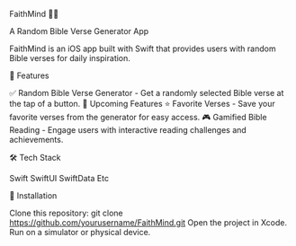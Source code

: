 FaithMind 🙏📖

A Random Bible Verse Generator App

FaithMind is an iOS app built with Swift that provides users with random Bible verses for daily inspiration.

🚀 Features

✅ Random Bible Verse Generator - Get a randomly selected Bible verse at the tap of a button.
🔮 Upcoming Features
⭐ Favorite Verses - Save your favorite verses from the generator for easy access.
🎮 Gamified Bible Reading - Engage users with interactive reading challenges and achievements.

🛠️ Tech Stack

Swift
SwiftUI
SwiftData
Etc

📌 Installation

Clone this repository:
git clone https://github.com/yourusername/FaithMind.git
Open the project in Xcode.
Run on a simulator or physical device.
